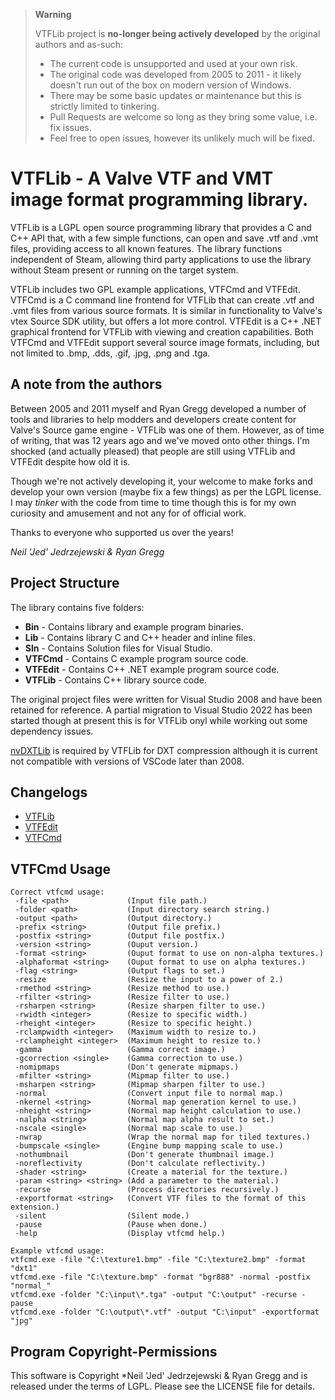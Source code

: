 > **Warning**
>
> VTFLib project is **no-longer being actively developed** by the original authors and as-such:
> * The current code is unsupported and used at your own risk.
> * The original code was developed from 2005 to 2011 - it likely doesn't run out of the box on modern version of Windows.
> * There may be some basic updates or maintenance but this is strictly limited to tinkering.
> * Pull Requests are welcome so long as they bring some value, i.e. fix issues.
> * Feel free to open issues, however its unlikely much will be fixed.

# VTFLib - A Valve VTF and VMT image format programming library.

VTFLib is a LGPL open source programming library that provides a C and C++ API that, with a few simple functions, can open and save .vtf and .vmt files, providing access to all known features. The library functions independent of Steam, allowing third party applications to use the library without Steam present or running on the target system.

VTFLib includes two GPL example applications, VTFCmd and VTFEdit. VTFCmd is a C command line frontend for VTFLib that can create .vtf and .vmt files from various source formats. It is similar in functionality to Valve's vtex Source SDK utility, but offers a lot more control. VTFEdit is a C++ .NET graphical frontend for VTFLib with viewing and creation capabilities. Both VTFCmd and VTFEdit support several source image formats, including, but not limited to .bmp, .dds, .gif, .jpg, .png and .tga.

## A note from the authors

Between 2005 and 2011 myself and Ryan Gregg developed a number of tools and libraries to help modders and developers create content for Valve's Source game engine - VTFLib was one of them. However, as of time of writing, that was 12 years ago and we've moved onto other things. I'm shocked (and actually pleased) that people are still using VTFLib and VTFEdit despite how old it is.

Though we're not actively developing it, your welcome to make forks and develop your own version (maybe fix a few things) as per the LGPL license. I may *tinker* with the code from time to time though this is for my own curiosity and amusement and not any for of official work.

Thanks to everyone who supported us over the years!

*Neil 'Jed' Jedrzejewski & Ryan Gregg*

## Project Structure

The library contains five folders:

* **Bin** - Contains library and example program binaries.
* **Lib** - Contains library C and C++ header and inline files.
* **Sln** - Contains Solution files for Visual Studio.
* **VTFCmd** - Contains C example program source code.
* **VTFEdit** - Contains C++ .NET example program source code.
* **VTFLib** - Contains C++ library source code.

The original project files were written for Visual Studio 2008 and have been retained for reference. A partial migration to Visual Studio 2022 has been started though at present this is for VTFLib onyl while working out some dependency issues.

[nvDXTLib](http://developer.nvidia.com/object/dds_utilities_legacy.html) is required by VTFLib for DXT compression although it is current not compatible with versions of VSCode later than 2008.

## Changelogs
* [VTFLib](VTFLib_CHANGELOG.md)
* [VTFEdit](VTFEdit_CHANGELOG.md)
* [VTFCmd](VTFCmd_CHANGELOG.md)

## VTFCmd Usage

```
Correct vtfcmd usage:
 -file <path>             (Input file path.)
 -folder <path>           (Input directory search string.)
 -output <path>           (Output directory.)
 -prefix <string>         (Output file prefix.)
 -postfix <string>        (Output file postfix.)
 -version <string>        (Ouput version.)
 -format <string>         (Ouput format to use on non-alpha textures.)
 -alphaformat <string>    (Ouput format to use on alpha textures.)
 -flag <string>           (Output flags to set.)
 -resize                  (Resize the input to a power of 2.)
 -rmethod <string>        (Resize method to use.)
 -rfilter <string>        (Resize filter to use.)
 -rsharpen <string>       (Resize sharpen filter to use.)
 -rwidth <integer>        (Resize to specific width.)
 -rheight <integer>       (Resize to specific height.)
 -rclampwidth <integer>   (Maximum width to resize to.)
 -rclampheight <integer>  (Maximum height to resize to.)
 -gamma                   (Gamma correct image.)
 -gcorrection <single>    (Gamma correction to use.)
 -nomipmaps               (Don't generate mipmaps.)
 -mfilter <string>        (Mipmap filter to use.)
 -msharpen <string>       (Mipmap sharpen filter to use.)
 -normal                  (Convert input file to normal map.)
 -nkernel <string>        (Normal map generation kernel to use.)
 -nheight <string>        (Normal map height calculation to use.)
 -nalpha <string>         (Normal map alpha result to set.)
 -nscale <single>         (Normal map scale to use.)
 -nwrap                   (Wrap the normal map for tiled textures.)
 -bumpscale <single>      (Engine bump mapping scale to use.)
 -nothumbnail             (Don't generate thumbnail image.)
 -noreflectivity          (Don't calculate reflectivity.)
 -shader <string>         (Create a material for the texture.)
 -param <string> <string> (Add a parameter to the material.)
 -recurse                 (Process directories recursively.)
 -exportformat <string>   (Convert VTF files to the format of this extension.)
 -silent                  (Silent mode.)
 -pause                   (Pause when done.)
 -help                    (Display vtfcmd help.)

Example vtfcmd usage:
vtfcmd.exe -file "C:\texture1.bmp" -file "C:\texture2.bmp" -format "dxt1"
vtfcmd.exe -file "C:\texture.bmp" -format "bgr888" -normal -postfix "normal_"
vtfcmd.exe -folder "C:\input\*.tga" -output "C:\output" -recurse -pause
vtfcmd.exe -folder "C:\output\*.vtf" -output "C:\input" -exportformat "jpg"
```
## Program Copyright-Permissions
This software is Copyright *Neil 'Jed' Jedrzejewski & Ryan Gregg and is released under the terms of LGPL. Please see the LICENSE file for details.
